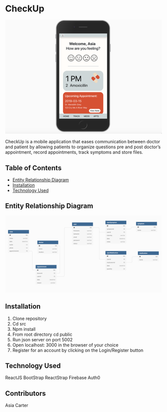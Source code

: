 # CheckUp

![Mobile view of CheckUp App](CheckUp.png)

CheckUp is a mobile application that eases communication between doctor and patient by allowing patients to organize questions pre and post doctor’s appointment, record appointments, track symptoms and store files.

## Table of Contents
- [Entity Relationship Diagram](#entity-relationship-diagram)
- [Installation](#installation)
- [Technology Used](#tech-used)
<!-- - [UI Walkthrough] (#user-walkthrough) -->

## Entity Relationship Diagram
![Entity Relationship Diagram](CheckUpERD.png)

## Installation

1. Clone repository
1. Cd src
1. Npm install
1. From root directory cd public
1. Run json server on port 5002
1. Open localhost: 3000 in the browser of your choice
1. Register for an account by clicking on the Login/Register button

<!-- ## User Walkthrough -->
## Technology Used

ReactJS
BootStrap
ReactStrap
Firebase
Auth0

## Contributors
Asia Carter


